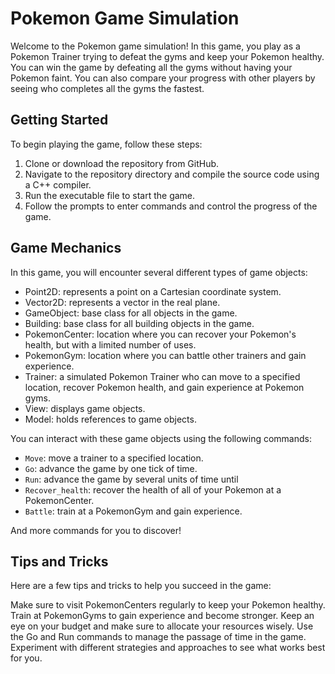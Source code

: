 # Pokemon Game Simulation
Welcome to the Pokemon game simulation! In this game, you play as a Pokemon Trainer trying to defeat the gyms and keep your Pokemon healthy. You can win the game by defeating all the gyms without having your Pokemon faint. You can also compare your progress with other players by seeing who completes all the gyms the fastest.


## Getting Started
To begin playing the game, follow these steps:

1. Clone or download the repository from GitHub.
2. Navigate to the repository directory and compile the source code using a C++ compiler.
3. Run the executable file to start the game.
4. Follow the prompts to enter commands and control the progress of the game.
## Game Mechanics
In this game, you will encounter several different types of game objects:

+ Point2D: represents a point on a Cartesian coordinate system.
+ Vector2D: represents a vector in the real plane.
+ GameObject: base class for all objects in the game.
+ Building: base class for all building objects in the game.
+ PokemonCenter: location where you can recover your Pokemon's health, but with a limited number of uses.
+ PokemonGym: location where you can battle other trainers and gain experience.
+ Trainer: a simulated Pokemon Trainer who can move to a specified location, recover Pokemon health, and gain experience at Pokemon gyms.
+ View: displays game objects.
+ Model: holds references to game objects.

You can interact with these game objects using the following commands:

+ `Move`: move a trainer to a specified location.
+ `Go`: advance the game by one tick of time.
+ `Run`: advance the game by several units of time until
+ `Recover_health`: recover the health of all of your Pokemon at a PokemonCenter.
+ `Battle`: train at a PokemonGym and gain experience.

And more commands for you to discover!

## Tips and Tricks
Here are a few tips and tricks to help you succeed in the game:

Make sure to visit PokemonCenters regularly to keep your Pokemon healthy.
Train at PokemonGyms to gain experience and become stronger.
Keep an eye on your budget and make sure to allocate your resources wisely.
Use the Go and Run commands to manage the passage of time in the game.
Experiment with different strategies and approaches to see what works best for you.

